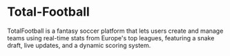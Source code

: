 # Total-Football
TotalFootball is a fantasy soccer platform that lets users create and manage teams using real-time stats from Europe's top leagues, featuring a snake draft, live updates, and a dynamic scoring system.
